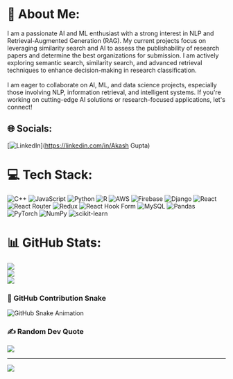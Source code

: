 # 💫 About Me:
I am a passionate AI and ML enthusiast with a strong interest in NLP and Retrieval-Augmented Generation (RAG). My current projects focus on leveraging similarity search and AI to assess the publishability of research papers and determine the best organizations for submission. I am actively exploring semantic search, similarity search, and advanced retrieval techniques to enhance decision-making in research classification.<br><br>I am eager to collaborate on AI, ML, and data science projects, especially those involving NLP, information retrieval, and intelligent systems. If you're working on cutting-edge AI solutions or research-focused applications, let's connect!


## 🌐 Socials:
[![LinkedIn](https://img.shields.io/badge/LinkedIn-%230077B5.svg?logo=linkedin&logoColor=white)](https://linkedin.com/in/Akash Gupta) 

# 💻 Tech Stack:
![C++](https://img.shields.io/badge/c++-%2300599C.svg?style=for-the-badge&logo=c%2B%2B&logoColor=white) ![JavaScript](https://img.shields.io/badge/javascript-%23323330.svg?style=for-the-badge&logo=javascript&logoColor=%23F7DF1E) ![Python](https://img.shields.io/badge/python-3670A0?style=for-the-badge&logo=python&logoColor=ffdd54) ![R](https://img.shields.io/badge/r-%23276DC3.svg?style=for-the-badge&logo=r&logoColor=white) ![AWS](https://img.shields.io/badge/AWS-%23FF9900.svg?style=for-the-badge&logo=amazon-aws&logoColor=white) ![Firebase](https://img.shields.io/badge/firebase-%23039BE5.svg?style=for-the-badge&logo=firebase) ![Django](https://img.shields.io/badge/django-%23092E20.svg?style=for-the-badge&logo=django&logoColor=white) ![React](https://img.shields.io/badge/react-%2320232a.svg?style=for-the-badge&logo=react&logoColor=%2361DAFB) ![React Router](https://img.shields.io/badge/React_Router-CA4245?style=for-the-badge&logo=react-router&logoColor=white) ![Redux](https://img.shields.io/badge/redux-%23593d88.svg?style=for-the-badge&logo=redux&logoColor=white) ![React Hook Form](https://img.shields.io/badge/React%20Hook%20Form-%23EC5990.svg?style=for-the-badge&logo=reacthookform&logoColor=white) ![MySQL](https://img.shields.io/badge/mysql-4479A1.svg?style=for-the-badge&logo=mysql&logoColor=white) ![Pandas](https://img.shields.io/badge/pandas-%23150458.svg?style=for-the-badge&logo=pandas&logoColor=white) ![PyTorch](https://img.shields.io/badge/PyTorch-%23EE4C2C.svg?style=for-the-badge&logo=PyTorch&logoColor=white) ![NumPy](https://img.shields.io/badge/numpy-%23013243.svg?style=for-the-badge&logo=numpy&logoColor=white) ![scikit-learn](https://img.shields.io/badge/scikit--learn-%23F7931E.svg?style=for-the-badge&logo=scikit-learn&logoColor=white)
# 📊 GitHub Stats:
![](https://github-readme-stats.vercel.app/api?username=gitnoob101&theme=dark&hide_border=false&include_all_commits=true&count_private=true)<br/>
![](https://github-readme-streak-stats.herokuapp.com/?user=gitnoob101&theme=dark&hide_border=false)<br/>
![](https://github-readme-stats.vercel.app/api/top-langs/?username=gitnoob101&theme=dark&hide_border=false&include_all_commits=true&count_private=true&layout=compact)
### 🐍 GitHub Contribution Snake
![GitHub Snake Animation](https://raw.githubusercontent.com/gitnoob101/gitnoob101/output/snake.svg)



### ✍️ Random Dev Quote
![](https://quotes-github-readme.vercel.app/api?type=horizontal&theme=radical)

---
[![](https://visitcount.itsvg.in/api?id=gitnoob101&icon=0&color=0)](https://visitcount.itsvg.in)

<!-- Proudly created with GPRM ( https://gprm.itsvg.in ) -->
